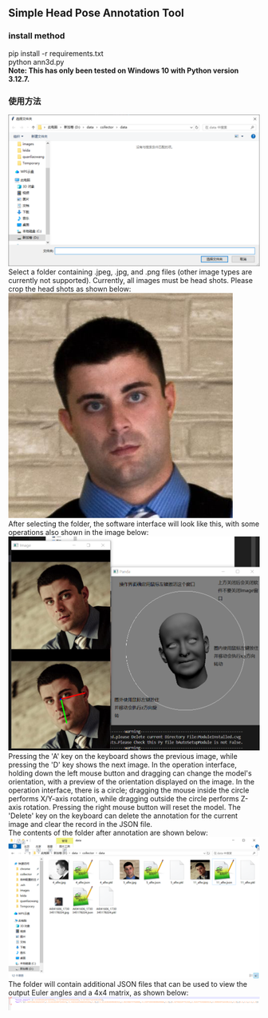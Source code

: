 ## Simple Head Pose Annotation Tool
### install method
pip install -r requirements.txt <br>
python ann3d.py <br>
**Note: This has only been tested on Windows 10 with Python version 3.12.7.**
### 使用方法
![alt text](image.png)
Select a folder containing .jpeg, .jpg, and .png files (other image types are currently not supported). Currently, all images must be head shots. Please crop the head shots as shown below:<br>
![alt text](5.jpg)<br>
After selecting the folder, the software interface will look like this, with some operations also shown in the image below:<br>
![alt text](1731380850191.png)<br>
Pressing the 'A' key on the keyboard shows the previous image, while pressing the 'D' key shows the next image. In the operation interface, holding down the left mouse button and dragging can change the model's orientation, with a preview of the orientation displayed on the image. In the operation interface, there is a circle; dragging the mouse inside the circle performs X/Y-axis rotation, while dragging outside the circle performs Z-axis rotation. Pressing the right mouse button will reset the model. The 'Delete' key on the keyboard can delete the annotation for the current image and clear the record in the JSON file.<br>
The contents of the folder after annotation are shown below:<br>
![alt text](image-1.png)<br>
The folder will contain additional JSON files that can be used to view the output Euler angles and a 4x4 matrix, as shown below:<br>
![alt text](1731381702811.png)
